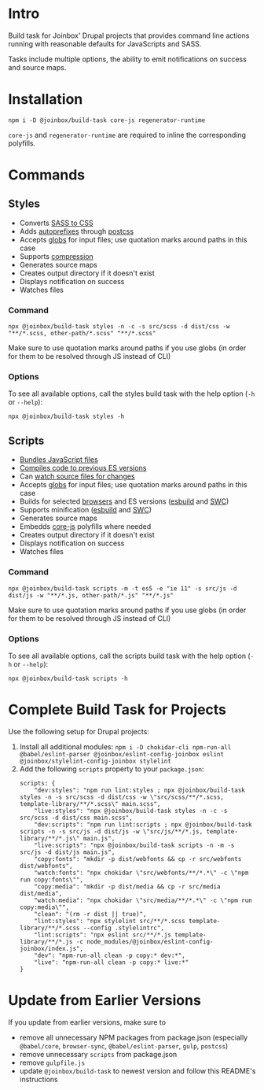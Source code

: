 # Intro

Build task for Joinbox' Drupal projects that provides command line actions running with reasonable
defaults for JavaScripts and SASS.

Tasks include multiple options, the ability to emit notifications on success and source maps.


# Installation

`npm i -D @joinbox/build-task core-js regenerator-runtime`

`core-js` and `regenerator-runtime` are required to inline the corresponding polyfills.

# Commands


## Styles

- Converts [SASS to CSS](https://github.com/sass/dart-sass)
- Adds [autoprefixes](https://github.com/postcss/autoprefixer) through [postcss](https://postcss.org/)
- Accepts [globs](https://www.npmjs.com/package/glob) for input files; use quotation marks around
paths in this case
- Supports [compression](https://sass-lang.com/documentation/cli/dart-sass#style)
- Generates source maps
- Creates output directory if it doesn't exist
- Displays notification on success
- Watches files

### Command

`npx @joinbox/build-task styles -n -c -s src/scss -d dist/css -w "**/*.scss, other-path/*.scss" "**/*.scss"`

Make sure to use quotation marks around paths if you use globs (in order for them to be resolved
through JS instead of CLI)

### Options

To see all available options, call the styles build task with the help option (`-h` or `--help`):

`npx @joinbox/build-task styles -h`


## Scripts

- [Bundles JavaScript files](https://esbuild.github.io/)
- [Compiles code to previous ES versions](https://swc.rs/)
- Can [watch source files for changes](https://esbuild.github.io/api/#watch)
- Accepts [globs](https://www.npmjs.com/package/glob) for input files; use quotation marks around
paths in this case
- Builds for selected [browsers](https://github.com/browserslist/browserslist) and ES versions ([esbuild](https://esbuild.github.io/api/#target) and [SWC](https://swc.rs/docs/configuration/compilation#jsctarget))
- Supports minification ([esbuild](https://esbuild.github.io/api/#minify) and [SWC](https://swc.rs/docs/configuration/minification))
- Generates source maps
- Embedds [core-js](https://github.com/zloirock/core-js) polyfills where needed
- Creates output directory if it doesn't exist
- Displays notification on success
- Watches files

### Command

`npx @joinbox/build-task scripts -m -t es5 -e "ie 11" -s src/js -d dist/js -w "**/*.js, other-path/*.js" "**/*.js"`

Make sure to use quotation marks around paths if you use globs (in order for them to be resolved
through JS instead of CLI)

### Options

To see all available options, call the scripts build task with the help option (`-h` or `--help`):

`npx @joinbox/build-task scripts -h`



# Complete Build Task for Projects

Use the following setup for Drupal projects:

1. Install all additional modules:
    `npm i -D chokidar-cli npm-run-all @babel/eslint-parser @joinbox/eslint-config-joinbox eslint @joinbox/stylelint-config-joinbox stylelint`
2. Add the following `scripts` property to your `package.json`:
    ```
    scripts: {
        "dev:styles": "npm run lint:styles ; npx @joinbox/build-task styles -n -s src/scss -d dist/css -w \"src/scss/**/*.scss, template-library/**/*.scss\" main.scss",
        "live:styles": "npx @joinbox/build-task styles -n -c -s src/scss -d dist/css main.scss",
        "dev:scripts": "npm run lint:scripts ; npx @joinbox/build-task scripts -n -s src/js -d dist/js -w \"src/js/**/*.js, template-library/**/*.js\" main.js",
        "live:scripts": "npx @joinbox/build-task scripts -n -m -s src/js -d dist/js main.js",
        "copy:fonts": "mkdir -p dist/webfonts && cp -r src/webfonts dist/webfonts",
        "watch:fonts": "npx chokidar \"src/webfonts/**/*.*\" -c \"npm run copy:fonts\"",
        "copy:media": "mkdir -p dist/media && cp -r src/media dist/media",
        "watch:media": "npx chokidar \"src/media/**/*.*\" -c \"npm run copy:media\"",
        "clean": "(rm -r dist || true)",
        "lint:styles": "npx stylelint src/**/*.scss template-library/**/*.scss --config .stylelintrc",
        "lint:scripts": "npx eslint src/**/*.js template-library/**/*.js -c node_modules/@joinbox/eslint-config-joinbox/index.js",
        "dev": "npm-run-all clean -p copy:* dev:*",
        "live": "npm-run-all clean -p copy:* live:*"
    }
    ```

# Update from Earlier Versions

If you update from earlier versions, make sure to 
- remove all unnecessary NPM packages from package.json (especially `@babel/core`, `browser-sync`, `@babel/eslint-parser`, `gulp`, `postcss`)
- remove unnecessary `scripts` from package.json
- remove `gulpfile.js`
- update `@joinbox/build-task` to newest version and follow this README's instructions
